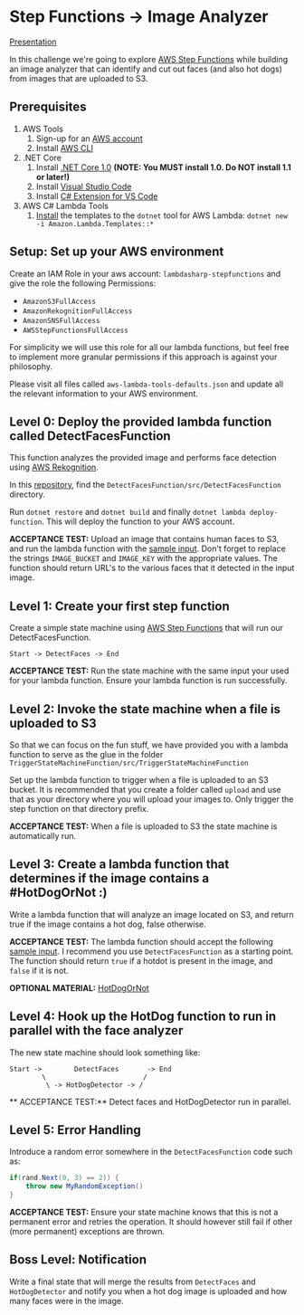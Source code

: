 # Step Functions -> Image Analyzer

[Presentation](https://docs.google.com/presentation/d/1go759T_2Nmved-L8EWBLS_bDQxFbj5l4T9Ry6eK5Who/edit?usp=sharing)

In this challenge we're going to explore [AWS Step Functions](https://aws.amazon.com/step-functions/) while building an image analyzer that can identify and cut out faces (and also hot dogs) from images that are uploaded to S3.


## Prerequisites

1. AWS Tools
    1. Sign-up for an [AWS account](https://aws.amazon.com)
    2. Install [AWS CLI](https://aws.amazon.com/cli/)
2. .NET Core
    1. Install [.NET Core 1.0](https://www.microsoft.com/net/core) **(NOTE: You MUST install 1.0. Do NOT install 1.1 or later!)**
    2. Install [Visual Studio Code](https://code.visualstudio.com/)
    3. Install [C# Extension for VS Code](https://code.visualstudio.com/Docs/languages/csharp)
3. AWS C# Lambda Tools
    1. [Install](https://aws.amazon.com/blogs/developer/creating-net-core-aws-lambda-projects-without-visual-studio/) the templates to the `dotnet` tool for AWS Lambda: `dotnet new -i Amazon.Lambda.Templates::*`

## Setup: Set up your AWS environment
Create an IAM Role in your aws account: `lambdasharp-stepfunctions` and give the role the following Permissions:

- `AmazonS3FullAccess`
- `AmazonRekognitionFullAccess`
- `AmazonSNSFullAccess`
- `AWSStepFunctionsFullAccess`

For simplicity we will use this role for all our lambda functions, but feel free to implement more granular permissions if this approach is against your philosophy.

Please visit all files called `aws-lambda-tools-defaults.json` and update all the relevant information to your AWS environment.

## Level 0: Deploy the provided lambda function called DetectFacesFunction

This function analyzes the provided image and performs face detection using [AWS Rekognition](https://aws.amazon.com/rekognition).

In this [repository](https://github.com/LambdaSharp/May2017-StepFunctionsChallenge), find the `DetectFacesFunction/src/DetectFacesFunction` directory.

Run `dotnet restore` and `dotnet build` and finally `dotnet lambda deploy-function`. This will deploy the function to your AWS account.

**ACCEPTANCE TEST:** Upload an image that contains human faces to S3, and run the lambda function with the [sample input](https://gist.github.com/yurigorokhov/cd6a6edb73c6bf42ae338ad85c9bd34e). Don't forget to replace the strings `IMAGE_BUCKET` and `IMAGE_KEY` with the appropriate values. The function should return URL's to the various faces that it detected in the input image. 

## Level 1: Create your first step function
Create a simple state machine using [AWS Step Functions](https://aws.amazon.com/step-functions/) that will run our DetectFacesFunction. 

```
Start -> DetectFaces -> End
```

**ACCEPTANCE TEST:** Run the state machine with the same input your used for your lambda function. Ensure your lambda function is run successfully.


## Level 2: Invoke the state machine when a file is uploaded to S3

So that we can focus on the fun stuff, we have provided you with a lambda function to serve as the glue in the folder `TriggerStateMachineFunction/src/TriggerStateMachineFunction`

Set up the lambda function to trigger when a file is uploaded to an S3 bucket. It is recommended that you create a folder called `upload` and use that as your directory where you will upload your images to. Only trigger the step function on that directory prefix.

**ACCEPTANCE TEST:** When a file is uploaded to S3 the state machine is automatically run.

## Level 3: Create a lambda function that determines if the image contains a #HotDogOrNot :)

Write a lambda function that will analyze an image located on S3, and return true if the image contains a hot dog, false otherwise.

**ACCEPTANCE TEST:** The lambda function should accept the following [sample input](https://gist.github.com/yurigorokhov/cd6a6edb73c6bf42ae338ad85c9bd34e). I recommend you use `DetectFacesFunction` as a starting point. The function should return `true` if a hotdot is present in the image, and `false` if it is not.

**OPTIONAL MATERIAL:** [HotDogOrNot](https://www.youtube.com/watch?v=ACmydtFDTGs)


## Level 4: Hook up the HotDog function to run in parallel with the face analyzer

The new state machine should look something like:

```
Start ->        DetectFaces       -> End
        \                        /
         \ -> HotDogDetector -> /
```

** ACCEPTANCE TEST:** Detect faces and HotDogDetector run in parallel. 

## Level 5: Error Handling

Introduce a random error somewhere in the `DetectFacesFunction` code such as:

```csharp
if(rand.Next(0, 3) == 2)) {
	throw new MyRandomException()
}
```

**ACCEPTANCE TEST:** Ensure your state machine knows that this is not a permanent error and retries the operation. It should however still fail if other (more permanent) exceptions are thrown.

## Boss Level: Notification

Write a final state that will merge the results from `DetectFaces` and `HotDogDetector` and notify you when a hot dog image is uploaded and how many faces were in the image.
